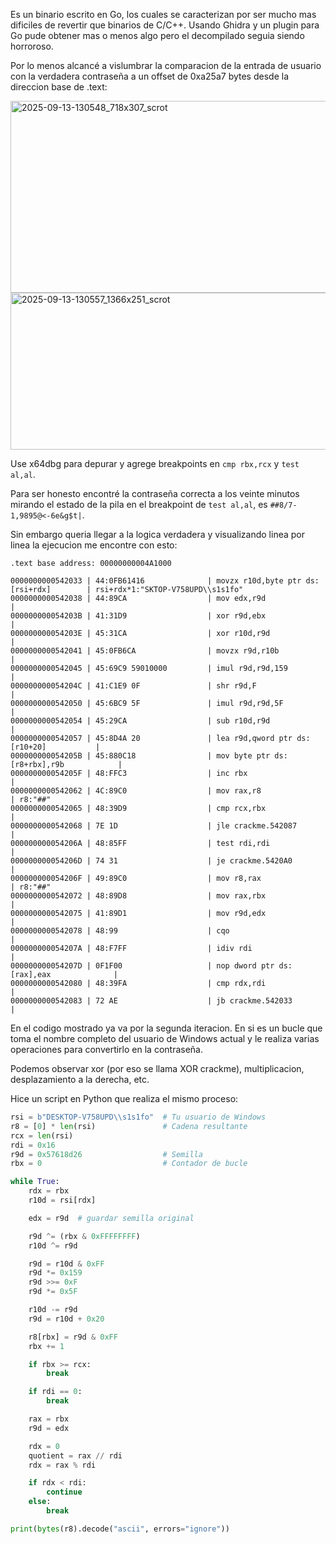 Es un binario escrito en Go, los cuales se caracterizan por ser mucho mas dificiles de revertir que binarios de C/C++. Usando Ghidra y un plugin para Go pude obtener mas o menos algo pero el decompilado seguia siendo horroroso.

Por lo menos alcancé a vislumbrar la comparacion de la entrada de usuario con la verdadera contraseña a un offset de 0xa25a7 bytes desde la direccion base de .text:

<img width="718" height="307" alt="2025-09-13-130548_718x307_scrot" src="https://github.com/user-attachments/assets/5e2010e4-5fe7-4e7b-893f-3773a6800ed8" />

<img width="1366" height="251" alt="2025-09-13-130557_1366x251_scrot" src="https://github.com/user-attachments/assets/64538ef1-b55d-4ef8-9fb3-a97c7de0f468" />

Use x64dbg para depurar y agrege breakpoints en `cmp rbx,rcx` y `test al,al`.

Para ser honesto encontré la contraseña correcta a los veinte minutos mirando el estado de la pila en el breakpoint de `test al,al`, es `##8/7-1,9895@<-6e&g$t|`.

Sin embargo queria llegar a la logica verdadera y visualizando linea por linea la ejecucion me encontre con esto:
```
.text base address: 00000000004A1000

0000000000542033 | 44:0FB61416              | movzx r10d,byte ptr ds:[rsi+rdx]        | rsi+rdx*1:"SKTOP-V758UPD\\s1s1fo"
0000000000542038 | 44:89CA                  | mov edx,r9d                             |
000000000054203B | 41:31D9                  | xor r9d,ebx                             |
000000000054203E | 45:31CA                  | xor r10d,r9d                            |
0000000000542041 | 45:0FB6CA                | movzx r9d,r10b                          |
0000000000542045 | 45:69C9 59010000         | imul r9d,r9d,159                        |
000000000054204C | 41:C1E9 0F               | shr r9d,F                               |
0000000000542050 | 45:6BC9 5F               | imul r9d,r9d,5F                         |
0000000000542054 | 45:29CA                  | sub r10d,r9d                            |
0000000000542057 | 45:8D4A 20               | lea r9d,qword ptr ds:[r10+20]           |
000000000054205B | 45:880C18                | mov byte ptr ds:[r8+rbx],r9b            |
000000000054205F | 48:FFC3                  | inc rbx                                 |
0000000000542062 | 4C:89C0                  | mov rax,r8                              | r8:"##"
0000000000542065 | 48:39D9                  | cmp rcx,rbx                             |
0000000000542068 | 7E 1D                    | jle crackme.542087                      |
000000000054206A | 48:85FF                  | test rdi,rdi                            |
000000000054206D | 74 31                    | je crackme.5420A0                       |
000000000054206F | 49:89C0                  | mov r8,rax                              | r8:"##"
0000000000542072 | 48:89D8                  | mov rax,rbx                             |
0000000000542075 | 41:89D1                  | mov r9d,edx                             |
0000000000542078 | 48:99                    | cqo                                     |
000000000054207A | 48:F7FF                  | idiv rdi                                |
000000000054207D | 0F1F00                   | nop dword ptr ds:[rax],eax              |
0000000000542080 | 48:39FA                  | cmp rdx,rdi                             |
0000000000542083 | 72 AE                    | jb crackme.542033                       |
```

En el codigo mostrado ya va por la segunda iteracion. En si es un bucle que toma el nombre completo del usuario de Windows actual y le realiza varias operaciones para convertirlo en la contraseña.

Podemos observar xor (por eso se llama XOR crackme), multiplicacion, desplazamiento a la derecha, etc.

Hice un script en Python que realiza el mismo proceso:
```py
rsi = b"DESKTOP-V758UPD\\s1s1fo"  # Tu usuario de Windows
r8 = [0] * len(rsi)               # Cadena resultante
rcx = len(rsi)                    
rdi = 0x16                        
r9d = 0x57618d26                  # Semilla
rbx = 0                           # Contador de bucle

while True:
    rdx = rbx
    r10d = rsi[rdx]

    edx = r9d  # guardar semilla original

    r9d ^= (rbx & 0xFFFFFFFF)
    r10d ^= r9d

    r9d = r10d & 0xFF
    r9d *= 0x159
    r9d >>= 0xF
    r9d *= 0x5F

    r10d -= r9d
    r9d = r10d + 0x20

    r8[rbx] = r9d & 0xFF
    rbx += 1

    if rbx >= rcx:
        break

    if rdi == 0:
        break

    rax = rbx
    r9d = edx

    rdx = 0
    quotient = rax // rdi
    rdx = rax % rdi

    if rdx < rdi:
        continue
    else:
        break

print(bytes(r8).decode("ascii", errors="ignore"))
```
